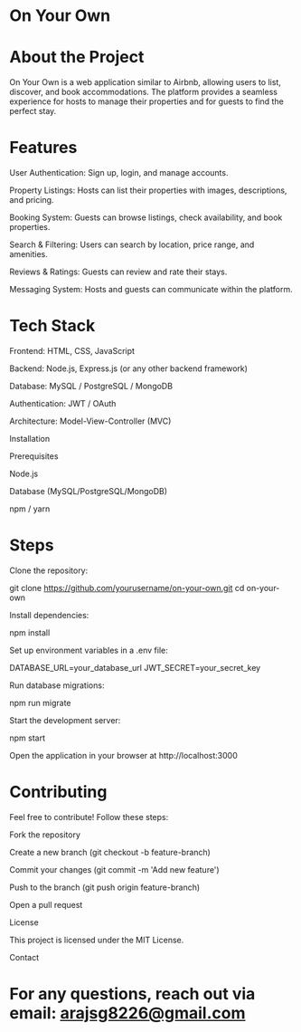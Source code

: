 # On Your Own

# About the Project

On Your Own is a web application similar to Airbnb, allowing users to list, discover, and book accommodations. The platform provides a seamless experience for hosts to manage their properties and for guests to find the perfect stay.

# Features

User Authentication: Sign up, login, and manage accounts.

Property Listings: Hosts can list their properties with images, descriptions, and pricing.

Booking System: Guests can browse listings, check availability, and book properties.

Search & Filtering: Users can search by location, price range, and amenities.

Reviews & Ratings: Guests can review and rate their stays.

Messaging System: Hosts and guests can communicate within the platform.

# Tech Stack

Frontend: HTML, CSS, JavaScript

Backend: Node.js, Express.js (or any other backend framework)

Database: MySQL / PostgreSQL / MongoDB

Authentication: JWT / OAuth

Architecture: Model-View-Controller (MVC)

Installation

Prerequisites

Node.js

Database (MySQL/PostgreSQL/MongoDB)

npm / yarn

# Steps

Clone the repository:

git clone https://github.com/yourusername/on-your-own.git
cd on-your-own

Install dependencies:

npm install

Set up environment variables in a .env file:

DATABASE_URL=your_database_url
JWT_SECRET=your_secret_key

Run database migrations:

npm run migrate

Start the development server:

npm start

Open the application in your browser at http://localhost:3000

# Contributing

Feel free to contribute! Follow these steps:

Fork the repository

Create a new branch (git checkout -b feature-branch)

Commit your changes (git commit -m 'Add new feature')

Push to the branch (git push origin feature-branch)

Open a pull request

License

This project is licensed under the MIT License.

Contact

#  For any questions, reach out via email: arajsg8226@gmail.com